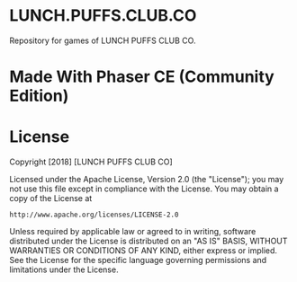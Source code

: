 # LUNCH.PUFFS.CLUB.CO
Repository for games of LUNCH PUFFS CLUB CO. 

# Made With Phaser CE (Community Edition)

# License

Copyright [2018] [LUNCH PUFFS CLUB CO]

Licensed under the Apache License, Version 2.0 (the "License");
you may not use this file except in compliance with the License.
You may obtain a copy of the License at

    http://www.apache.org/licenses/LICENSE-2.0

Unless required by applicable law or agreed to in writing, software
distributed under the License is distributed on an "AS IS" BASIS,
WITHOUT WARRANTIES OR CONDITIONS OF ANY KIND, either express or implied.
See the License for the specific language governing permissions and
limitations under the License.
